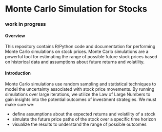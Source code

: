 # Monte Carlo Simulation for Stocks
### work in progress

#### Overview
This repository contains R/Python code and documentation for performing Monte Carlo simulations on stock prices. Monte Carlo simulations are a powerful tool
for estimating the range of possible future stock prices based on historical data and assumptions about future returns and volatility.  

#### Introduction
Monte Carlo simulations use random sampling and statistical techniques to model the uncertainty associated with stock price movements.
By running simulations over large iterations, we utilize the Law of Large Numbers to gain insights into the potential outcomes of investment strategies.
We must make sure we:
- define assumptions about the expected returns and volatility of a stock
- simulate the future price paths of the stock over a specific time horizon
- visualize the results to understand the range of possible outcomes
